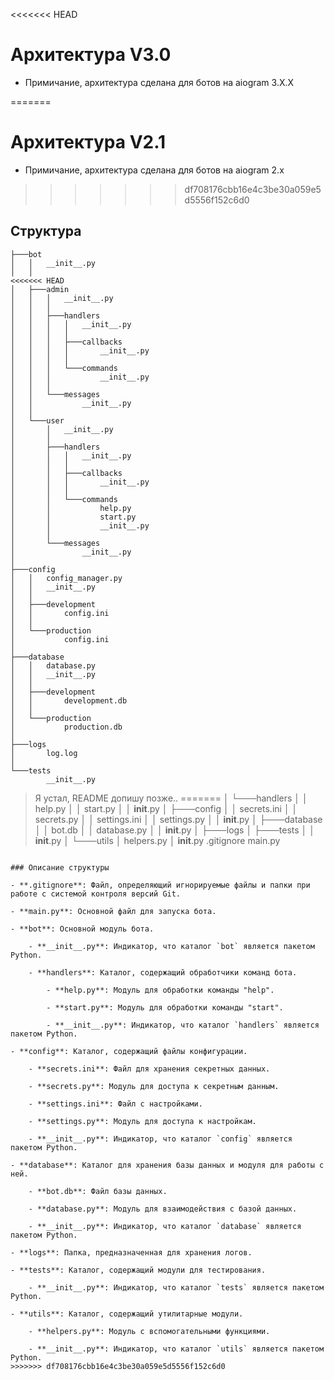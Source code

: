 <<<<<<< HEAD
# Архитектура V3.0

* Примичание, архитектура сделана для ботов на aiogram 3.X.X

=======
# Архитектура V2.1

* Примичание, архитектура сделана для ботов на aiogram 2.x 
 
>>>>>>> df708176cbb16e4c3be30a059e5d5556f152c6d0
## Структура

```
├───bot
│   │   __init__.py
│   │
<<<<<<< HEAD
│   ├───admin
│   │   │   __init__.py
│   │   │
│   │   ├───handlers
│   │   │   │   __init__.py
│   │   │   │
│   │   │   ├───callbacks
│   │   │   │       __init__.py
│   │   │   │
│   │   │   └───commands
│   │   │           __init__.py
│   │   │
│   │   └───messages
│   │           __init__.py
│   │
│   └───user
│       │   __init__.py
│       │
│       ├───handlers
│       │   │   __init__.py
│       │   │
│       │   ├───callbacks
│       │   │       __init__.py
│       │   │
│       │   └───commands
│       │           help.py
│       │           start.py
│       │           __init__.py
│       │
│       └───messages
│               __init__.py
│
├───config
│   │   config_manager.py
│   │   __init__.py
│   │
│   ├───development
│   │       config.ini
│   │
│   └───production
│           config.ini
│
├───database
│   │   database.py
│   │   __init__.py
│   │
│   ├───development
│   │       development.db
│   │
│   └───production
│           production.db
│
├───logs
│       log.log
│
└───tests
        __init__.py

```



> Я устал, README допишу позже..
=======
│   └───handlers
│       │   help.py
│       │   start.py
│       │   __init__.py
│
├───config
│   │   secrets.ini
│   │   secrets.py
│   │   settings.ini
│   │   settings.py
│   │   __init__.py
│
├───database
│   │   bot.db
│   │   database.py
│   │   __init__.py
│
├───logs
│
├───tests
│   │   __init__.py
│
└───utils
    │   helpers.py
    │   __init__.py
.gitignore
main.py
```

### Описание структуры

- **.gitignore**: Файл, определяющий игнорируемые файлы и папки при работе с системой контроля версий Git.

- **main.py**: Основной файл для запуска бота.

- **bot**: Основной модуль бота.

    - **__init__.py**: Индикатор, что каталог `bot` является пакетом Python.
    
    - **handlers**: Каталог, содержащий обработчики команд бота.

        - **help.py**: Модуль для обработки команды "help".
        
        - **start.py**: Модуль для обработки команды "start".
        
        - **__init__.py**: Индикатор, что каталог `handlers` является пакетом Python.

- **config**: Каталог, содержащий файлы конфигурации.

    - **secrets.ini**: Файл для хранения секретных данных.
    
    - **secrets.py**: Модуль для доступа к секретным данным.
    
    - **settings.ini**: Файл с настройками.
    
    - **settings.py**: Модуль для доступа к настройкам.
    
    - **__init__.py**: Индикатор, что каталог `config` является пакетом Python.

- **database**: Каталог для хранения базы данных и модуля для работы с ней.

    - **bot.db**: Файл базы данных.
    
    - **database.py**: Модуль для взаимодействия с базой данных.
    
    - **__init__.py**: Индикатор, что каталог `database` является пакетом Python.

- **logs**: Папка, предназначенная для хранения логов.

- **tests**: Каталог, содержащий модули для тестирования.

    - **__init__.py**: Индикатор, что каталог `tests` является пакетом Python.

- **utils**: Каталог, содержащий утилитарные модули.

    - **helpers.py**: Модуль с вспомогательными функциями.
    
    - **__init__.py**: Индикатор, что каталог `utils` является пакетом Python.
>>>>>>> df708176cbb16e4c3be30a059e5d5556f152c6d0
